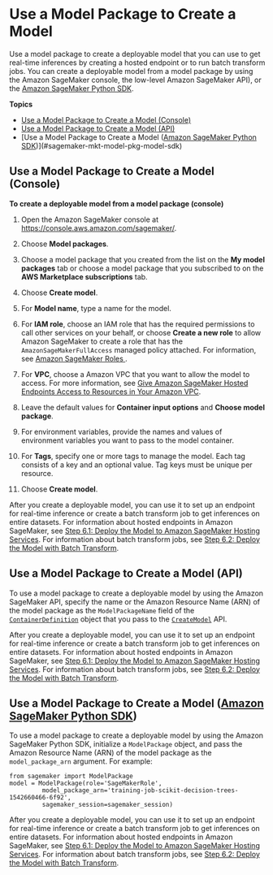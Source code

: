 # Use a Model Package to Create a Model<a name="sagemaker-mkt-model-pkg-model"></a>

Use a model package to create a deployable model that you can use to get real\-time inferences by creating a hosted endpoint or to run batch transform jobs\. You can create a deployable model from a model package by using the Amazon SageMaker console, the low\-level Amazon SageMaker API\), or the [Amazon SageMaker Python SDK](https://sagemaker.readthedocs.io)\.

**Topics**
+ [Use a Model Package to Create a Model \(Console\)](#sagemaker-mkt-model-pkg-model-console)
+ [Use a Model Package to Create a Model \(API\)](#sagemaker-mkt-model-pkg-model-api)
+ [Use a Model Package to Create a Model \([Amazon SageMaker Python SDK](https://sagemaker.readthedocs.io)\)](#sagemaker-mkt-model-pkg-model-sdk)

## Use a Model Package to Create a Model \(Console\)<a name="sagemaker-mkt-model-pkg-model-console"></a>

**To create a deployable model from a model package \(console\)**

1. Open the Amazon SageMaker console at [https://console\.aws\.amazon\.com/sagemaker/](https://console.aws.amazon.com/sagemaker/)\.

1. Choose **Model packages**\.

1. Choose a model package that you created from the list on the **My model packages** tab or choose a model package that you subscribed to on the **AWS Marketplace subscriptions** tab\.

1. Choose **Create model**\.

1. For **Model name**, type a name for the model\.

1. For **IAM role**, choose an IAM role that has the required permissions to call other services on your behalf, or choose **Create a new role** to allow Amazon SageMaker to create a role that has the `AmazonSageMakerFullAccess` managed policy attached\. For information, see [Amazon SageMaker Roles ](sagemaker-roles.md)\.

1. For **VPC**, choose a Amazon VPC that you want to allow the model to access\. For more information, see [Give Amazon SageMaker Hosted Endpoints Access to Resources in Your Amazon VPC](host-vpc.md)\.

1. Leave the default values for **Container input options** and **Choose model package**\.

1. For environment variables, provide the names and values of environment variables you want to pass to the model container\.

1. For **Tags**, specify one or more tags to manage the model\. Each tag consists of a key and an optional value\. Tag keys must be unique per resource\.

1. Choose **Create model**\.

After you create a deployable model, you can use it to set up an endpoint for real\-time inference or create a batch transform job to get inferences on entire datasets\. For information about hosted endpoints in Amazon SageMaker, see [Step 6\.1: Deploy the Model to Amazon SageMaker Hosting Services](ex1-deploy-model.md)\. For information about batch transform jobs, see [Step 6\.2: Deploy the Model with Batch Transform](ex1-batch-transform.md)\.

## Use a Model Package to Create a Model \(API\)<a name="sagemaker-mkt-model-pkg-model-api"></a>

To use a model package to create a deployable model by using the Amazon SageMaker API, specify the name or the Amazon Resource Name \(ARN\) of the model package as the `ModelPackageName` field of the [ `ContainerDefinition`](https://docs.aws.amazon.com/sagemaker/latest/APIReference/API_ContainerDefinition.html) object that you pass to the [ `CreateModel`](https://docs.aws.amazon.com/sagemaker/latest/APIReference/API_CreateModel.html) API\.

After you create a deployable model, you can use it to set up an endpoint for real\-time inference or create a batch transform job to get inferences on entire datasets\. For information about hosted endpoints in Amazon SageMaker, see [Step 6\.1: Deploy the Model to Amazon SageMaker Hosting Services](ex1-deploy-model.md)\. For information about batch transform jobs, see [Step 6\.2: Deploy the Model with Batch Transform](ex1-batch-transform.md)\.

## Use a Model Package to Create a Model \([Amazon SageMaker Python SDK](https://sagemaker.readthedocs.io)\)<a name="sagemaker-mkt-model-pkg-model-sdk"></a>

To use a model package to create a deployable model by using the Amazon SageMaker Python SDK, initialize a `ModelPackage` object, and pass the Amazon Resource Name \(ARN\) of the model package as the `model_package_arn` argument\. For example:

```
from sagemaker import ModelPackage
model = ModelPackage(role='SageMakerRole',
         model_package_arn='training-job-scikit-decision-trees-1542660466-6f92',
         sagemaker_session=sagemaker_session)
```

After you create a deployable model, you can use it to set up an endpoint for real\-time inference or create a batch transform job to get inferences on entire datasets\. For information about hosted endpoints in Amazon SageMaker, see [Step 6\.1: Deploy the Model to Amazon SageMaker Hosting Services](ex1-deploy-model.md)\. For information about batch transform jobs, see [Step 6\.2: Deploy the Model with Batch Transform](ex1-batch-transform.md)\.